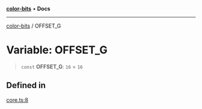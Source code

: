 [**color-bits**](../README.md) • **Docs**

***

[color-bits](../README.md) / OFFSET\_G

# Variable: OFFSET\_G

> `const` **OFFSET\_G**: `16` = `16`

## Defined in

[core.ts:8](https://github.com/romgrk/color-bits/blob/b365b323832db5ef849692fab31824cf62056780/src/core.ts#L8)
